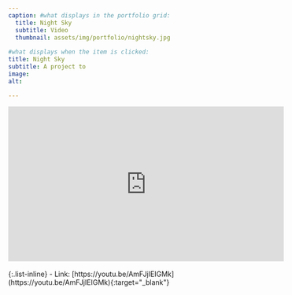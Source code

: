 ```yaml
---
caption: #what displays in the portfolio grid:
  title: Night Sky
  subtitle: Video
  thumbnail: assets/img/portfolio/nightsky.jpg
  
#what displays when the item is clicked:
title: Night Sky
subtitle: A project to 
image: 
alt: 

---
```


<div class="embed-responsive embed-responsive-16by9">
<iframe class="embed-responsive-item" width="560" height="315" src="https://www.youtube.com/embed/AmFJjIEIGMk" title="YouTube video player" frameborder="0" allow="accelerometer; autoplay; clipboard-write; encrypted-media; gyroscope; picture-in-picture" allowfullscreen></iframe>
</div>
<br />
{:.list-inline} 
- Link: [https://youtu.be/AmFJjIEIGMk](https://youtu.be/AmFJjIEIGMk){:target="_blank"}



